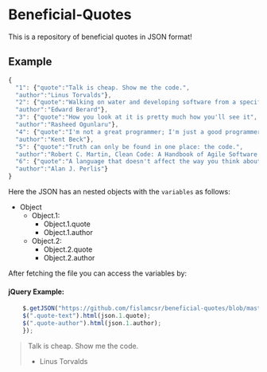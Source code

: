 # Beneficial-Quotes
This is a repository of beneficial quotes in JSON format!

## Example

```javascript
{
  "1": {"quote":"Talk is cheap. Show me the code.",
  "author":"Linus Torvalds"},
  "2": {"quote":"Walking on water and developing software from a specification are easy if both are frozen.",
  "author":"Edward Berard"},
  "3": {"quote":"How you look at it is pretty much how you'll see it",
  "author":"Rasheed Ogunlaru"},
  "4": {"quote":"I'm not a great programmer; I'm just a good programmer with great habits.",
  "author":"Kent Beck"},
  "5": {"quote":"Truth can only be found in one place: the code.",
  "author":"Robert C. Martin, Clean Code: A Handbook of Agile Software Craftsmanship"},
  "6": {"quote":"A language that doesn't affect the way you think about programming is not worth knowing.",
  "author":"Alan J. Perlis"}
}
```

Here the JSON has an nested objects with the `variables` as follows:
- Object
  - Object.1:
    - Object.1.quote
    - Object.1.author
  - Object.2:
    - Object.2.quote
    - Object.2.author

After fetching the file you can access the variables by:

#### jQuery Example:
```javascript
    $.getJSON("https://github.com/fislamcsr/beneficial-quotes/blob/master/IT-Quotes.json", function(json) {
    $(".quote-text").html(json.1.quote);
    $(".quote-author").html(json.1.author);
    });
```

  >Talk is cheap. Show me the code.
  > - Linus Torvalds
